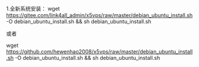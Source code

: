 1.全新系统安装：
wget https://gitee.com/link4all_admin/x5vps/raw/master/debian_ubuntu_install.sh -O debian_ubuntu_install.sh && sh debian_ubuntu_install.sh

或者

wget https://github.com/hewenhao2008/x5vps/raw/master/debian_ubuntu_install.sh -O debian_ubuntu_install.sh && sh debian_ubuntu_install.sh
